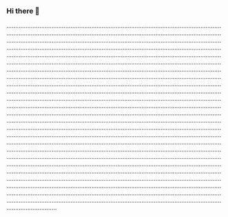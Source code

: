 ### Hi there 👋

.........................................................................................................................................................................................................................................................................................................................................................................................................................................................................................................................................................................................................................................................................................................................................................................................................................................................................................................................................................................................................................................................................................................................................................................................................................................................................................................................................................................................................................................................................................................................................................................................................................................................................................................................................................................................................................................................................................................................................................................................................................................................................................................................................................................................................................................................................................................................................................................................................................................................................................................................................................................................................................................................................................................................................................................................................................................................................................................................................................................................................................................................................................................................................................................................................................................................